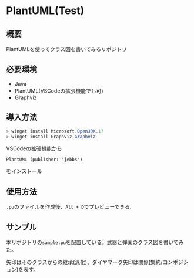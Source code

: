 # PlantUML(Test)
## 概要
PlantUMLを使ってクラス図を書いてみるリポジトリ

## 必要環境
- Java
- PlantUML(VSCodeの拡張機能でも可)
- Graphviz

## 導入方法
```powershell
> winget install Microsoft.OpenJDK.17
> winget install Graphviz.Graphviz
```

VSCodeの拡張機能から
```
PlantUML (publisher: "jebbs")
```
をインストール

## 使用方法
`.pu`のファイルを作成後、`Alt + D`でプレビューできる.

## サンプル
本リポジトリの`sample.pu`を配置している。武器と弾薬のクラス図を書いてみた。

矢印はそのクラスからの継承(汎化)、ダイヤマーク矢印は関係(集約/コンポジション)を表す。